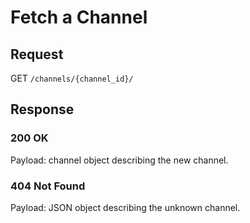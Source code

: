 # Fetch a Channel

## Request
GET `/channels/{channel_id}/`

## Response
### 200 OK
Payload: channel object describing the new channel.

### 404 Not Found
Payload: JSON object describing the unknown channel.